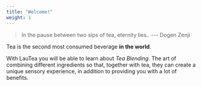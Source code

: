 ```yaml
---
title: "Welcome!"
weight: 1
---
```


> In the pause between two sips of tea, eternity lies.. --- Dogen Zenji

Tea is the second most consumed beverage **in the world**.

With LauTea you will be able to learn about *Tea Blending*. The art of combining different ingredients so that, together with tea, they can create a unique sensory experience, in addition to providing you with a lot of benefits.
